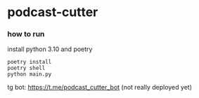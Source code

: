 # podcast-cutter

### how to run

install python 3.10 and poetry

```shell
poetry install
poetry shell
python main.py
```

tg bot: https://t.me/podcast_cutter_bot (not really deployed yet)